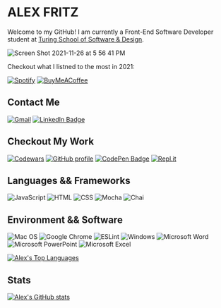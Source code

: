 # ALEX FRITZ

Welcome to my GitHub! I am currently a Front-End Software Developer student at [Turing School of Software & Design](https://turing.edu/). 

![Screen Shot 2021-11-26 at 5 56 41 PM](https://user-images.githubusercontent.com/89096040/143664565-23edc780-3538-4916-bd49-70d76d82368e.png)

Checkout what I listned to the most in 2021:

[![Spotify](https://img.shields.io/badge/Spotify-1ED760?style=for-the-badge&logo=spotify&logoColor=white)](https://open.spotify.com/playlist/37i9dQZF1EUMDoJuT8yJsl?si=ec05c7238c3f4857)
[![BuyMeACoffee](https://img.shields.io/badge/Buy%20Me%20a%20Coffee-ffdd00?style=for-the-badge&logo=buy-me-a-coffee&logoColor=black)](https://account.venmo.com/u/Alex-Fritz)

## Contact Me
[![Gmail](https://img.shields.io/badge/Gmail-D14836?style=for-the-badge&logo=gmail&logoColor=white)](mailto:alexfritzdev@gmail.com)
[![LinkedIn Badge](https://img.shields.io/badge/LinkedIn-0077B5?style=for-the-badge&logo=linkedin&logoColor=white)](https://www.linkedin.com/in/alexmfritz/)


## Checkout My Work
[![Codewars](https://img.shields.io/badge/Codewars-B1361E?style=for-the-badge&logo=codewars&logoColor=grey)](https://www.codewars.com/users/alexmfritz)
[![GitHub profile](https://img.shields.io/badge/GitHub-100000?style=for-the-badge&logo=github&logoColor=white)](https://github.com/alexmfritz?tab=repositories)
[![CodePen Badge](https://img.shields.io/badge/CodePen-Profile-informational?style=flat&logo=codepen&logoColor=white&color=black)](https://codepen.io/alexmfritz)
[![Repl.it](https://img.shields.io/badge/Repl.it-%230D101E.svg?style=for-the-badge&logo=replit&logoColor=white)](https://replit.com/@alexmfritz)

## Languages && Frameworks
![JavaScript](https://img.shields.io/badge/JavaScript-F7DF1E?style=for-the-badge&logo=javascript&logoColor=black)
![HTML](https://img.shields.io/badge/HTML5-E34F26?style=for-the-badge&logo=html5&logoColor=white)
![CSS](https://img.shields.io/badge/CSS3-1572B6?style=for-the-badge&logo=css3&logoColor=white)
![Mocha](https://img.shields.io/badge/Mocha-8D6748?style=for-the-badge&logo=Mocha&logoColor=white)
![Chai](https://img.shields.io/badge/chai-A30701?style=for-the-badge&logo=chai&logoColor=white)

## Environment && Software
![Mac OS](https://img.shields.io/badge/mac%20os-000000?style=for-the-badge&logo=macos&logoColor=F0F0F0)
![Google Chrome](https://img.shields.io/badge/Google%20Chrome-4285F4?style=for-the-badge&logo=GoogleChrome&logoColor=white)
![ESLint](https://img.shields.io/badge/ESLint-4B3263?style=for-the-badge&logo=eslint&logoColor=white)
![Windows](https://img.shields.io/badge/Windows-0078D6?style=for-the-badge&logo=windows&logoColor=white)
![Microsoft Word](https://img.shields.io/badge/Microsoft_Word-2B579A?style=for-the-badge&logo=microsoft-word&logoColor=white)
![Microsoft PowerPoint](https://img.shields.io/badge/Microsoft_PowerPoint-B7472A?style=for-the-badge&logo=microsoft-powerpoint&logoColor=white)
![Microsoft Excel](https://img.shields.io/badge/Microsoft_Excel-217346?style=for-the-badge&logo=microsoft-excel&logoColor=white)

[![Alex's Top Languages](https://github-readme-stats.vercel.app/api/top-langs/?username=alexmfritz&layout=compact&theme=tokyonight)](https://github.com/alexmfritz/github-readme-stats)




## Stats

[![Alex's GitHub stats](https://github-readme-stats.vercel.app/api?username=alexmfritz&theme=tokyonight)](https://github.com/alexmfritz/github-readme-stats)
